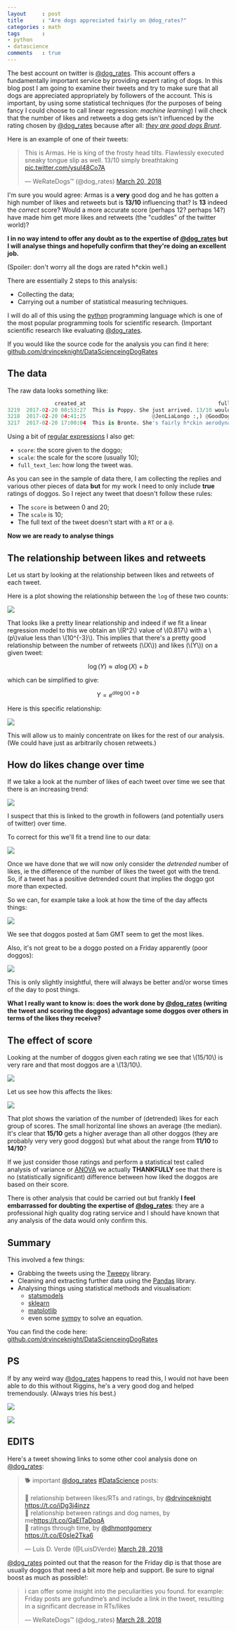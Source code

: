 ```yaml
---
layout     : post
title      : "Are dogs appreciated fairly on @dog_rates?"
categories : math
tags       :
- python
- datascience
comments   : true
---
```


The best account on twitter is [@dog_rates](https://twitter.com/dog_rates). This
account offers a fundamentally important service by providing expert rating of
dogs. In this blog post I am going to examine their tweets and try to make sure
that all dogs are appreciated appropriately by followers of the account. This is
important, by using some statistical techniques (for the purposes of being fancy
I could choose to call linear regression: *machine learning*) I will check that
the number of likes and retweets a dog gets isn't influenced by the rating
chosen by [@dog_rates](https://twitter.com/dog_rates) because after all: [*they
are good dogs Brunt*](http://knowyourmeme.com/memes/theyre-good-dogs-brent).

Here is an example of one of their tweets:

<blockquote class="twitter-tweet" data-lang="en"><p lang="en" dir="ltr">This is
Armas. He is king of the frosty head tilts. Flawlessly executed sneaky tongue
slip as well. 13/10 simply breathtaking <a
href="https://t.co/ysuI48Co7A">pic.twitter.com/ysuI48Co7A</a></p>&mdash;
WeRateDogs™ (@dog_rates) <a
href="https://twitter.com/dog_rates/status/975887646223462400?ref_src=twsrc%5Etfw">March
20, 2018</a></blockquote>
<script async src="https://platform.twitter.com/widgets.js"
charset="utf-8"></script>

I'm sure you would agree: Armas is a **very** good dog and he has gotten a high
number of likes and retweets but is **13/10** influencing that? Is **13** indeed
the *correct* score? Would a more accurate score (perhaps 12? perhaps 14?) have
made him get more likes and retweets (the "cuddles" of the twitter world)?

**I in no way intend to offer any doubt as to the expertise of
[@dog_rates](https://twitter.com/dog_rates) but I will analyse things and
hopefully confirm that they're doing an excellent job.**

(Spoiler: don't worry all the dogs are rated h\*ckin well.)

There are essentially 2 steps to this analysis:

- Collecting the data;
- Carrying out a number of statistical measuring techniques.

I will do all of this using the [python](https://www.python.org) programming
language which is one of the most popular programming tools for scientific
research. (Important scientific research like evaluating
[@dog_rates](https://twitter.com/dog_rates).

If you would like the source code for the analysis you can find it here:
[github.com/drvinceknight/DataScienceingDogRates](https://github.com/drvinceknight/DataScienceingDogRates)

## The data

The raw data looks something like:

```python
               created_at                                          full_text  like_count  retweet_count
3219  2017-02-20 00:53:27  This is Poppy. She just arrived. 13/10 would s...       16007           2296
3218  2017-02-20 04:41:25                     @JenLiaLongo :,) @GoodDogsGame          14              0
3217  2017-02-20 17:00:04  This is Bronte. She's fairly h*ckin aerodynami...       22256           3565
```

Using a bit of [regular
expressions]("https://en.wikipedia.org/wiki/Regular_expression") I also get:

- `score`: the score given to the doggo;
- `scale`: the scale for the score (usually 10);
- `full_text_len`: how long the tweet was.

As you can see in the sample of data there, I am collecting the replies and
various other pieces of data **but** for my work I need to only include **true**
ratings of doggos. So I reject any tweet that doesn't follow these rules:

- The `score` is between 0 and 20;
- The `scale` is 10;
- The full text of the tweet doesn't start with a `RT` or a `@`.

**Now we are ready to analyse things**

## The relationship between likes and retweets

Let us start by looking at the relationship between likes and retweets of each
tweet.

Here is a plot showing the relationship between the `log` of these two counts:

![](https://raw.githubusercontent.com/drvinceknight/DataScienceingDogRates/master/img/log_retweets_v_log_likes.png)

That looks like a pretty linear relationship and indeed if we fit a linear
regression model to this we obtain an \\(R^2\\) value of \\(0.817\\) with a
\\(p\\)value less than \\(10^{-3}\\). This implies that there's a pretty good
relationship between the number of retweets (\\(X\\)) and likes (\\(Y\\)) on a
given tweet:

$$\log(Y)\approx a\log(X) + b$$

which can be simplified to give:

$$Y = e ^ {a\log(x) + b}$$

Here is this specific relationship:

![](https://raw.githubusercontent.com/drvinceknight/DataScienceingDogRates/master/img/retweets_v_likes.png)

This will allow us to mainly concentrate on likes for the rest of our analysis.
(We could have just as arbitrarily chosen retweets.)

## How do likes change over time

If we take a look at the number of likes of each tweet over time we see that
there is an increasing trend:

![](https://raw.githubusercontent.com/drvinceknight/DataScienceingDogRates/master/img/likes_v_time.png)

I suspect that this is linked to the growth in followers (and potentially users
of twitter) over time.

To correct for this we'll fit a trend line to our data:

![](https://raw.githubusercontent.com/drvinceknight/DataScienceingDogRates/master/img/likes_v_time_with_trend.png)

Once we have done that we will now only consider the *detrended* number of
likes, ie the difference of the number of likes the tweet got with the trend.
So, if a tweet has a positive detrended count that implies the doggo got more
than expected.

So we can, for example take a look at how the time of the day affects things:

![](https://raw.githubusercontent.com/drvinceknight/DataScienceingDogRates/master/img/likes_v_hour.png)

We see that doggos posted at 5am GMT seem to get the most likes.

Also, it's not great to be a doggo posted on a Friday apparently (poor doggos):

![](https://raw.githubusercontent.com/drvinceknight/DataScienceingDogRates/master/img/likes_v_day.png)

This is only slightly insightful, there will always be better and/or worse times
of the day to post things.

**What I really want to know is: does the work done by
[@dog_rates](https://twitter.com/dog_rates) (writing the tweet and scoring the
doggos) advantage some doggos over others in terms of the likes they receive?**

## The effect of score

Looking at the number of doggos given each rating we see that \\(15/10\\) is
very rare and that most doggos are a \\(13/10\\).

![](https://raw.githubusercontent.com/drvinceknight/DataScienceingDogRates/master/img/count_v_score.png)

Let us see how this affects the likes:

![](https://raw.githubusercontent.com/drvinceknight/DataScienceingDogRates/master/img/likes_v_score.png)

That plot shows the variation of the number of (detrended) likes for each group
of scores. The small horizontal line shows an average (the median). It's clear
that **15/10** gets a higher average than all other doggos (they are probably
very very good doggos) but what about the range from **11/10** to **14/10**?

If we just consider those ratings and perform a statistical test called analysis
of variance or
[ANOVA](https://en.wikipedia.org/wiki/Analysis_of_variance) we actually
**THANKFULLY** see that there is no (statistically significant)
difference between how liked the doggos are based on their score.

There is other analysis that could be carried out but frankly **I feel
embarrassed for doubting the expertise of
[@dog_rates](https://twitter.com/dog_rates)**: they are a professional high
quality dog rating service and I should have known that any analysis of the
data would only confirm this.

## Summary

This involved a few things:

- Grabbing the tweets using the [Tweepy](http://www.tweepy.org) library.
- Cleaning and extracting further data using the
  [Pandas](https://pandas.pydata.org/pandas-docs/stable/) library.
- Analysing things using statistical methods and visualisation:
  - [statsmodels](https://www.statsmodels.org/stable/index.html)
  - [sklearn](http://scikit-learn.org)
  - [matplotlib](https://matplotlib.org)
  - even some [sympy](http://www.sympy.org/en/index.html) to solve an equation.

You can find the code here:
[github.com/drvinceknight/DataScienceingDogRates](https://github.com/drvinceknight/DataScienceingDogRates)

## PS

If by any weird way [@dog_rates](https://twitter.com/dog_rates) happens to read
this, I would not have been able to do this without Riggins, he's a very good
dog and helped tremendously. (Always tries his best.)

![]({{site.baseurl}}/assets/images/riggins_flying.jpg)

![]({{site.baseurl}}/assets/images/riggins_smiling.jpg)

## EDITS

Here's a tweet showing links to some other cool analysis done on
[@dog_rates](https://twitter.com/dog_rates):

<blockquote class="twitter-tweet" data-lang="en"><p lang="en" dir="ltr">🐕 important <a href="https://twitter.com/dog_rates?ref_src=twsrc%5Etfw">@dog_rates</a> <a href="https://twitter.com/hashtag/DataScience?src=hash&amp;ref_src=twsrc%5Etfw">#DataScience</a> posts:<br><br>🐾 relationship between likes/RTs and ratings, by <a href="https://twitter.com/drvinceknight?ref_src=twsrc%5Etfw">@drvinceknight</a> <a href="https://t.co/iDg3j4inzz">https://t.co/iDg3j4inzz</a><br>🐾 relationship between ratings and dog names, by me<a href="https://t.co/GaEITaDoqA">https://t.co/GaEITaDoqA</a><br>🐾 ratings through time, by <a href="https://twitter.com/dhmontgomery?ref_src=twsrc%5Etfw">@dhmontgomery</a> <br> <a href="https://t.co/E0sIe2Tka6">https://t.co/E0sIe2Tka6</a></p>&mdash; Luis D. Verde (@LuisDVerde) <a href="https://twitter.com/LuisDVerde/status/979101929371561990?ref_src=twsrc%5Etfw">March 28, 2018</a></blockquote>
<script async src="https://platform.twitter.com/widgets.js" charset="utf-8"></script>

[@dog_rates](https://twitter.com/dog_rates) pointed out that the reason for the
Friday dip is that those are usually doggos that need a bit more help and
support. Be sure to signal boost as much as possible!:

<blockquote class="twitter-tweet" data-lang="en"><p lang="en" dir="ltr">i can
offer some insight into the peculiarities you found. for example: Friday posts
are gofundme’s and include a link in the tweet, resulting in a significant
decrease in RTs/likes</p>&mdash; WeRateDogs™ (@dog_rates) <a
href="https://twitter.com/dog_rates/status/979092927136911360?ref_src=twsrc%5Etfw">March
28, 2018</a></blockquote>
<script async src="https://platform.twitter.com/widgets.js"
charset="utf-8"></script>
